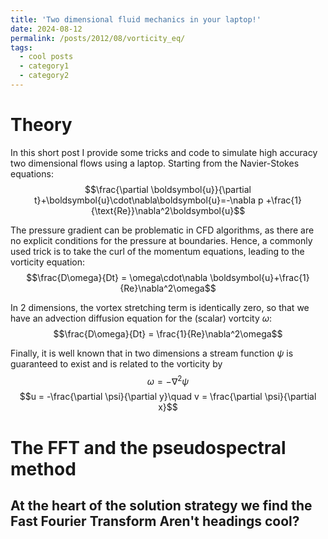 ```yaml
---
title: 'Two dimensional fluid mechanics in your laptop!'
date: 2024-08-12
permalink: /posts/2012/08/vorticity_eq/
tags:
  - cool posts
  - category1
  - category2
---
```


Theory
======

In this short post I provide some tricks and code to simulate high accuracy two dimensional flows using a laptop. Starting from the Navier-Stokes equations:
$$\frac{\partial \boldsymbol{u}}{\partial t}+\boldsymbol{u}\cdot\nabla\boldsymbol{u}=-\nabla p +\frac{1}{\text{Re}}\nabla^2\boldsymbol{u}$$

The pressure gradient can be problematic in CFD algorithms, as there are no explicit conditions for the pressure at boundaries. Hence, a commonly used trick is to take the curl of the momentum equations, leading to the vorticity equation:
$$\frac{D\omega}{Dt} = \omega\cdot\nabla \boldsymbol{u}+\frac{1}{Re}\nabla^2\omega$$

In 2 dimensions, the vortex stretching term is identically zero, so that we have an advection diffusion equation for the (scalar) vortcity $\omega$:
$$\frac{D\omega}{Dt} = \frac{1}{Re}\nabla^2\omega$$

Finally, it is well known that in two dimensions a stream function $\psi$ is guaranteed to exist and is related to the vorticity by
$$\omega = -\nabla^2 \psi$$
$$u = -\frac{\partial \psi}{\partial y}\quad v = \frac{\partial \psi}{\partial x}$$

The FFT and the pseudospectral method
======
At the heart of the solution strategy we find the Fast Fourier Transform
Aren't headings cool?
------
